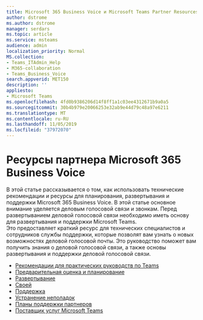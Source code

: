 ```yaml
---
title: Microsoft 365 Business Voice и Microsoft Teams Partner Resources
author: dstrome
ms.author: dstrome
manager: serdars
ms.topic: article
ms.service: msteams
audience: admin
localization_priority: Normal
MS.collection:
- Teams_ITAdmin_Help
- M365-collaboration
- Teams_Business_Voice
search.appverid: MET150
description: ''
appliesto:
- Microsoft Teams
ms.openlocfilehash: 4fd0b9386206d14f8ff1a1c03ee4312671b9a0a5
ms.sourcegitcommit: 30b4b979e20066253e32ab9e44d79c48a97e6211
ms.translationtype: MT
ms.contentlocale: ru-RU
ms.lasthandoff: 11/05/2019
ms.locfileid: "37972070"
---
```

# <a name="microsoft-365-business-voice-partner-resources"></a>Ресурсы партнера Microsoft 365 Business Voice

В этой статье рассказывается о том, как использовать технические рекомендации и ресурсы для планирования, развертывания и поддержки Microsoft 365 Business Voice.  В этой статье основное внимание уделяется деловым голосовой связи и звонкам.  Перед развертыванием деловой голосовой связи необходимо иметь основу для развертывания и поддержки Microsoft Teams.  
Это предоставляет краткий ресурс для технических специалистов и сотрудников службы поддержки, которые позволят вам узнать о новых возможностях деловой голосовой почты.  Это руководство поможет вам получить знания о деловой голосовой связи, а также основы развертывания и поддержки деловой голосовой связи.

- [Рекомендации для практических руководств по Teams](../cloud-voice-landing-page.md)
- [Предварительная оценка и планирование](../3-envision-evaluate-my-environment.md)
- [Развертывание](../3-onboard-deploy-my-service.md)
- [Своей](../1-drive-value-operate-my-service.md)
- [Поддержка](../envision-planning-for-service-management-and-quality-complete-guide.md#plan-for-service-management)
- [Устранение неполадок](../connectivity-issues.md)
- [Планы поддержки партнеров](https://partner.microsoft.com/support/partnersupport)
- [Поставщик услуг Microsoft Teams](https://aka.ms/teamsserviceproviderguide)
